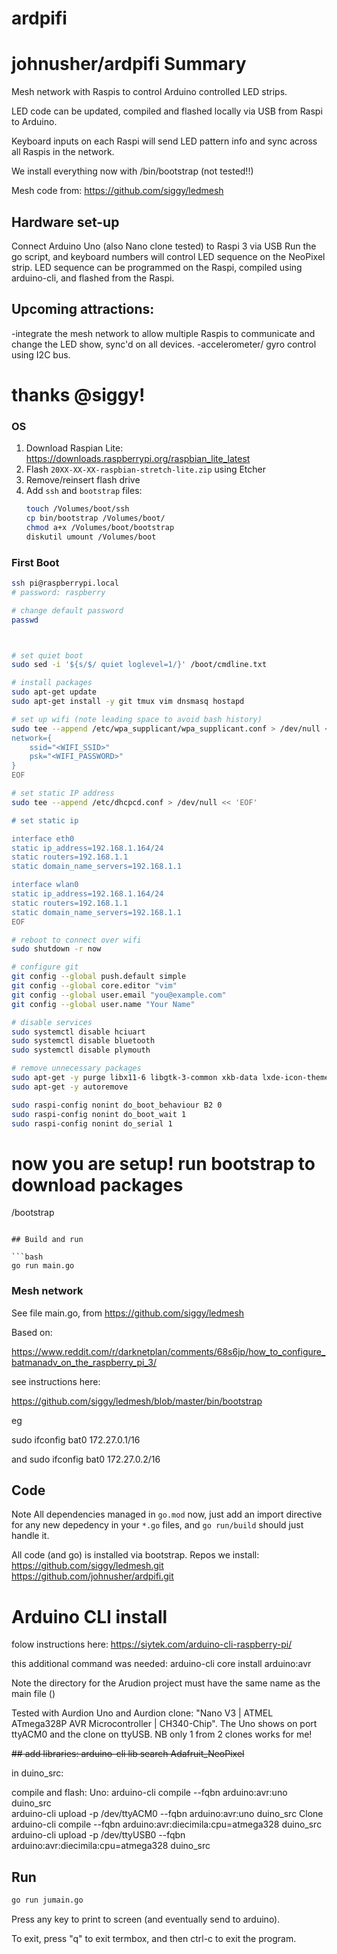 # ardpifi

# johnusher/ardpifi Summary

Mesh network with Raspis to control Arduino controlled LED strips.

LED code can be updated, compiled and flashed locally via USB from Raspi to Arduino.

Keyboard inputs on each Raspi will send LED pattern info and sync across all Raspis in the network.

We install everything now with /bin/bootstrap (not tested!!)

Mesh code from: https://github.com/siggy/ledmesh

## Hardware set-up
Connect Arduino Uno (also Nano clone tested) to Raspi 3 via USB
Run the go script, and keyboard numbers will control LED sequence on the NeoPixel strip.
LED sequence can be programmed on the Raspi, compiled using arduino-cli, and flashed from the Raspi.


## Upcoming attractions:
-integrate the mesh network to allow multiple Raspis to communicate and change the LED show, sync'd on all devices.
-accelerometer/ gyro control using I2C bus.


# thanks @siggy!

### OS

1. Download Raspian Lite: https://downloads.raspberrypi.org/raspbian_lite_latest
2. Flash `20XX-XX-XX-raspbian-stretch-lite.zip` using Etcher
3. Remove/reinsert flash drive
4. Add `ssh` and `bootstrap` files:
    ```bash
    touch /Volumes/boot/ssh
    cp bin/bootstrap /Volumes/boot/
    chmod a+x /Volumes/boot/bootstrap
    diskutil umount /Volumes/boot
    ```

### First Boot

```bash
ssh pi@raspberrypi.local
# password: raspberry

# change default password
passwd



# set quiet boot
sudo sed -i '${s/$/ quiet loglevel=1/}' /boot/cmdline.txt

# install packages
sudo apt-get update
sudo apt-get install -y git tmux vim dnsmasq hostapd

# set up wifi (note leading space to avoid bash history)
sudo tee --append /etc/wpa_supplicant/wpa_supplicant.conf > /dev/null << 'EOF'
network={
    ssid="<WIFI_SSID>"
    psk="<WIFI_PASSWORD>"
}
EOF

# set static IP address
sudo tee --append /etc/dhcpcd.conf > /dev/null << 'EOF'

# set static ip

interface eth0
static ip_address=192.168.1.164/24
static routers=192.168.1.1
static domain_name_servers=192.168.1.1

interface wlan0
static ip_address=192.168.1.164/24
static routers=192.168.1.1
static domain_name_servers=192.168.1.1
EOF

# reboot to connect over wifi
sudo shutdown -r now
```

```bash
# configure git
git config --global push.default simple
git config --global core.editor "vim"
git config --global user.email "you@example.com"
git config --global user.name "Your Name"

# disable services
sudo systemctl disable hciuart
sudo systemctl disable bluetooth
sudo systemctl disable plymouth

# remove unnecessary packages
sudo apt-get -y purge libx11-6 libgtk-3-common xkb-data lxde-icon-theme raspberrypi-artwork penguinspuzzle ntp plymouth*
sudo apt-get -y autoremove

sudo raspi-config nonint do_boot_behaviour B2 0
sudo raspi-config nonint do_boot_wait 1
sudo raspi-config nonint do_serial 1
```

# now you are setup! run bootstrap to download packages

/bootstrap
```

## Build and run

```bash
go run main.go
```


### Mesh network

See file main.go, from https://github.com/siggy/ledmesh

Based on:

https://www.reddit.com/r/darknetplan/comments/68s6jp/how_to_configure_batmanadv_on_the_raspberry_pi_3/

see instructions here:

https://github.com/siggy/ledmesh/blob/master/bin/bootstrap

eg

sudo ifconfig bat0 172.27.0.1/16

and sudo ifconfig bat0 172.27.0.2/16


## Code

Note 
All dependencies managed in `go.mod` now,
just add an import directive for any new depedency in your `*.go` files, and
`go run/build` should just handle it.


All code (and go) is installed via bootstrap.
Repos we install:
https://github.com/siggy/ledmesh.git
https://github.com/johnusher/ardpifi.git




# Arduino CLI install

folow instructions here:
https://siytek.com/arduino-cli-raspberry-pi/

this additional command was needed:
arduino-cli core install arduino:avr

Note the directory for the Arudion project must have the same name as the main file ()

Tested with Aurdion Uno and Aurdion clone: "Nano V3 | ATMEL ATmega328P AVR Microcontroller | CH340-Chip".
The Uno shows on port ttyACM0 and the clone on ttyUSB.
NB only 1 from 2 clones works for me!

<del> 
## add libraries:
arduino-cli lib search Adafruit_NeoPixel
</del>

in duino_src:

compile and flash:
Uno:
arduino-cli compile --fqbn arduino:avr:uno duino_src  
arduino-cli upload -p /dev/ttyACM0 --fqbn arduino:avr:uno duino_src
Clone
arduino-cli compile --fqbn arduino:avr:diecimila:cpu=atmega328 duino_src
arduino-cli upload -p /dev/ttyUSB0 --fqbn arduino:avr:diecimila:cpu=atmega328 duino_src




## Run

```bash
go run jumain.go
```

Press any key to print to screen (and eventually send to arduino).

To exit, press "q" to exit termbox, and then ctrl-c to exit the program.





